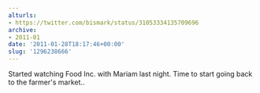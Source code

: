 ```yaml
---
alturls:
- https://twitter.com/bismark/status/31053334135709696
archive:
- 2011-01
date: '2011-01-28T18:17:46+00:00'
slug: '1296238666'
---
```


Started watching Food Inc. with Mariam last night.  Time to start going back to the farmer's market..

